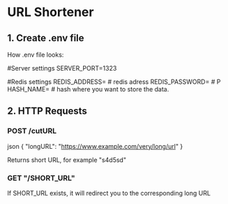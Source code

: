 # URL Shortener

## 1. Create .env file

How .env file looks:

#Server settings
SERVER_PORT=1323

#Redis settings
REDIS_ADDRESS=                  # redis adress
REDIS_PASSWORD=                 # P
HASH_NAME=                      # hash where you want to store the data. 

## 2. HTTP Requests


### POST /cutURL

json
{
    "longURL": "https://www.example.com/very/long/url"
}

Returns short URL, for example "s4d5sd"


### GET "/SHORT_URL"

If SHORT_URL exists, it will redirect you to the corresponding long URL

